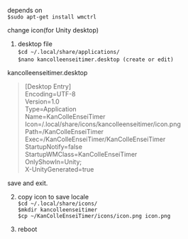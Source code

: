 depends on  
`$sudo apt-get install wmctrl`

change icon(for Unity desktop)
1. desktop file  
`$cd ~/.local/share/applications/`  
`$nano kancolleenseitimer.desktop (create or edit)`

kancolleenseitimer.desktop
>[Desktop Entry]  
>Encoding=UTF-8  
>Version=1.0  
>Type=Application  
>Name=KanColleEnseiTimer  
>Icon=<your home path>/.local/share/icons/kancolleenseitimer/icon.png  
>Path=<your home path>/KanColleEnseiTimer  
>Exec=<your home path>/KanColleEnseiTimer/KanColleEnseiTimer  
>StartupNotify=false  
>StartupWMClass=KanColleEnseiTimer  
>OnlyShowIn=Unity;  
>X-UnityGenerated=true  

save and exit.

2. copy icon to save locale  
`$cd ~/.local/share/icons/`  
`$mkdir kancolleenseitimer`  
`$cp ~/KanColleEnseiTimer/icons/icon.png icon.png`

3. reboot
